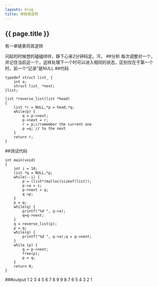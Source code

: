 ```yaml
---
layouts: blog
title: 单链表逆转
---
```

<h2>{{ page.title }}</h2>
有一单链表将其逆转

问起的时候想的磕磕绊绊，静下心来2分钟码定。汗。
##分析
每次调整对一个，并记住当前这一个，这样处理下一个时可以进入相同的状态，区别仅在于第一个时，前一个“记录”是NULL
##代码
```
typedef struct list_ {
    int a;
    struct list_ *next;
}list;

list *reverse_list(list *head)
{
	list *r = NULL,*p = head,*q;
	while(p) {
		q = p->next;
		p->next = r;
		r = p;//remember the current one
		p =q; // to the next
	}
	return r;
}
```
##测试代码
```
int main(void)
{
	int i = 10;
	list *q = NULL,*p;
	while(--i) {
		p = (list*)malloc(sizeof(list));
		p->a = i;
		p->next = q;
		q =p;
	}
	p = q;
	while(q) {
		printf("%d ", q->a);
		q=q->next;
	}
	q = reverse_list(p);
	p = q;
	while(q) {
		printf("%d ", q->a);q = q->next;
	}
	while (p) {
		q = p->next;
		free(p);
		p = q;
	}
	return 0;
}
```
###output
1 2 3 4 5 6 7 8 9 9 8 7 6 5 4 3 2 1 
